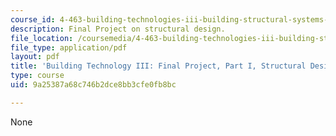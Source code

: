 ```yaml
---
course_id: 4-463-building-technologies-iii-building-structural-systems-ii-fall-2002
description: Final Project on structural design.
file_location: /coursemedia/4-463-building-technologies-iii-building-structural-systems-ii-fall-2002/9a25387a68c746b2dce8bb3cfe0fb8bc_structpostertemplate.pdf
file_type: application/pdf
layout: pdf
title: 'Building Technology III: Final Project, Part I, Structural Design'
type: course
uid: 9a25387a68c746b2dce8bb3cfe0fb8bc

---
```

None